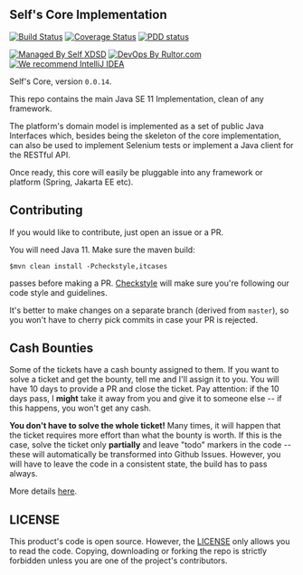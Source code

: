 ## Self's Core Implementation

[![Build Status](https://travis-ci.org/self-xdsd/self-core.svg?branch=master)](https://travis-ci.org/self-xdsd/self-core)
[![Coverage Status](https://coveralls.io/repos/github/self-xdsd/self-core/badge.svg?branch=master)](https://coveralls.io/github/self-xdsd/self-core?branch=master)
[![PDD status](http://www.0pdd.com/svg?name=self-xdsd/self-core)](http://www.0pdd.com/p?name=self-xdsd/self-core)

[![Managed By Self XDSD](https://amihaiemil.com/images/mbself.svg)](#)
[![DevOps By Rultor.com](http://www.rultor.com/b/self-xdsd/self-core)](http://www.rultor.com/p/self-xdsd/self-core)
[![We recommend IntelliJ IDEA](http://amihaiemil.github.io/images/intellij-idea-recommend.svg)](https://www.jetbrains.com/idea/)


Self's Core, version `0.0.14`.

This repo contains the main Java SE 11 Implementation, clean of any framework.

The platform's domain model is implemented as a set of public Java Interfaces which, besides being the skeleton of the core implementation, can also be used to implement Selenium tests or implement a Java client for the RESTful API.

Once ready, this core will easily be pluggable into any framework or platform (Spring, Jakarta EE etc).

## Contributing 

If you would like to contribute, just open an issue or a PR.

You will need Java 11.
Make sure the maven build:

``$mvn clean install -Pcheckstyle,itcases``

passes before making a PR. [Checkstyle](http://checkstyle.sourceforge.net/) will make sure
you're following our code style and guidelines.

It's better to make changes on a separate branch (derived from ``master``), so you won't have to cherry pick commits in case your PR is rejected.

## Cash Bounties

Some of the tickets have a cash bounty assigned to them. If you want to solve a ticket and get the bounty, tell me and I'll assign it to you. You will have 10 days to provide a PR and close the ticket. Pay attention: if the 10 days pass, I **might** take it away from you and give it to someone else -- if this happens, you won't get any cash. 

**You don't have to solve the whole ticket!** Many times, it will happen that the ticket requires more effort than what the bounty is worth. If this is the case, solve the ticket only **partially** and leave "todo" markers in the code -- these will automatically be transformed into Github Issues. However, you will have to leave the code in a consistent state, the build has to pass always.

More details [here](https://amihaiemil.com/2020/02/15/solve-github-issues-and-get-cash.html).

## LICENSE

This product's code is open source. However, the [LICENSE](https://github.com/self-xdsd/self-core/blob/master/LICENSE) only allows you to read the code. Copying, downloading or forking the repo is strictly forbidden unless you are one of the project's contributors.
